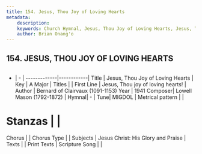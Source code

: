 ```yaml
---
title: 154. Jesus, Thou Joy of Loving Hearts
metadata:
    description: 
    keywords: Church Hymnal, Jesus, Thou Joy of Loving Hearts, Jesus, Thou joy of loving hearts!, 
    author: Brian Onang'o
---
```



## 154. JESUS, THOU JOY OF LOVING HEARTS

```txt

```

- |   -  |
-------------|------------|
Title | Jesus, Thou Joy of Loving Hearts |
Key | A Major |
Titles |  |
First Line | Jesus, Thou joy of loving hearts! |
Author | Bernard of Clairvaux (1091-1153)
Year | 1941
Composer| Lowell Mason (1792-1872) |
Hymnal|  - |
Tune| MIGDOL |
Metrical pattern | |
# Stanzas |  |
Chorus |  |
Chorus Type |  |
Subjects | Jesus Christ: His Glory and Praise |
Texts |  |
Print Texts | 
Scripture Song |  |
  
